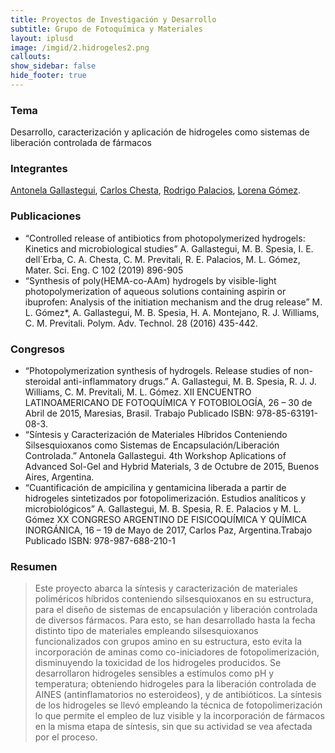 ```yaml
---
title: Proyectos de Investigación y Desarrollo
subtitle: Grupo de Fotoquímica y Materiales
layout: iplusd
image: /imgid/2.hidrogeles2.png
callouts:
show_sidebar: false
hide_footer: true
---
```


### Tema
Desarrollo, caracterización y aplicación de hidrogeles como sistemas de liberación controlada de fármacos

### Integrantes
[Antonela Gallastegui](/gallastegui), [Carlos Chesta](/chesta), [Rodrigo Palacios](/palacios), [Lorena Gómez](/gomez).

### Publicaciones
- “Controlled release of antibiotics from photopolymerized hydrogels: Kinetics and microbiological studies” A. Gallastegui, M. B. Spesia, I. E. dell´Erba, C. A. Chesta, C. M. Previtali, R. E. Palacios, M. L. Gómez, Mater. Sci. Eng. C  102 (2019) 896-905
- “Synthesis of poly(HEMA-co-AAm) hydrogels by visible-light photopolymerization of aqueous solutions containing aspirin or ibuprofen: Analysis of the initiation mechanism and the drug release” M. L. Gómez*, A. Gallastegui, M. B. Spesia, H. A. Montejano, R. J. Williams, C. M. Previtali. Polym. Adv. Technol. 28 (2016) 435-442.

### Congresos
- “Photopolymerization synthesis of hydrogels. Release studies of non-steroidal anti-inflammatory drugs.” A. Gallastegui, M. B. Spesia, R. J. J. Williams, C. M. Previtali, M. L. Gómez. XII ENCUENTRO LATINOAMERICANO DE FOTOQUÍMICA Y FOTOBIOLOGÍA, 26 – 30 de Abril de 2015, Maresias, Brasil. Trabajo Publicado ISBN: 978-85-63191-08-3.
- “Síntesis y Caracterización de Materiales Híbridos Conteniendo Silsesquioxanos como Sistemas de Encapsulación/Liberación Controlada.” Antonela Gallastegui. 4th Workshop Aplications of Advanced Sol-Gel and Hybrid Materials, 3 de Octubre de 2015, Buenos Aires, Argentina.
- “Cuantificación de ampicilina y gentamicina liberada a partir de hidrogeles sintetizados por fotopolimerización. Estudios analíticos y microbiológicos” A. Gallastegui, M. B. Spesia, R. E. Palacios y M. L. Gómez XX CONGRESO ARGENTINO DE FISICOQUÍMICA Y QUÍMICA INORGÁNICA, 16 – 19 de Mayo de 2017, Carlos Paz, Argentina.Trabajo Publicado ISBN: 978-987-688-210-1

### Resumen
> Este proyecto abarca la síntesis y caracterización de materiales poliméricos híbridos conteniendo silsesquioxanos en su estructura, para el diseño de sistemas de encapsulación y liberación controlada de diversos fármacos. Para esto, se han desarrollado hasta la fecha distinto tipo de materiales empleando silsesquioxanos funcionalizados con grupos amino en su estructura, esto evita la incorporación de aminas como co-iniciadores de fotopolimerización, disminuyendo la toxicidad de los hidrogeles producidos. Se desarrollaron hidrogeles sensibles a estímulos como pH y temperatura; obteniendo hidrogeles para la liberación controlada de AINES (antinflamatorios no esteroideos), y de antibióticos. La síntesis de los hidrogeles se llevó empleando la técnica de fotopolimerización lo que permite el empleo de luz visible y la incorporación de fármacos en la misma etapa de síntesis, sin que su actividad se vea afectada por el proceso.
